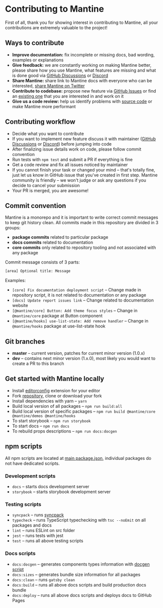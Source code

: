 # Contributing to Mantine

First of all, thank you for showing interest in contributing to Mantine, all your contributions are extremely valuable to the project!

## Ways to contribute

- **Improve documentation:** fix incomplete or missing docs, bad wording, examples or explanations
- **Give feedback:** we are constantly working on making Mantine better, please share how you use Mantine, what features are missing and what is done good via [GitHub Discussions](https://github.com/mantinedev/mantine/discussions/new) or [Discord](https://discord.gg/wbH82zuWMN)
- **Share Mantine:** share link to Mantine docs with everyone who can be interested, [share Mantine on Twitter](https://twitter.com/intent/tweet?text=Mantine%20%E2%80%93%20new%20React%20library%20with%20100%2B%20components%20and%20hooks.%20It%20has%20native%20dark%20theme%20support%20and%20focuses%20on%20accessibility%20and%20usability.%0A%0Ahttp%3A%2F%2Fmantine.dev%0A%0A%23reactjs%20)
- **Contribute to codebase:** propose new feature via [GitHub Issues](https://github.com/mantinedev/mantine/issues/new) or find an [existing one](https://github.com/mantinedev/mantine/labels/help%20wanted) that you are interested in and work on it
- **Give us a code review:** help us identify problems with [source code](https://github.com/mantinedev/mantine/tree/master/src) or make Mantine more performant

## Contributing workflow

- Decide what you want to contribute
- If you want to implement new feature discuss it with maintainer ([GitHub Discussions](https://github.com/mantinedev/mantine/discussions/new) or [Discord](https://discord.gg/wbH82zuWMN)) before jumping into code
- After finalizing issue details work on code, please follow commit convention
- Run tests with `npm test` and submit a PR if everything is fine
- Get a code review and fix all issues noticed by maintainer
- If you cannot finish your task or changed your mind – that's totally fine, just let us know in GitHub issue that you've created in first step. Mantine community is friendly – we won't judge or ask any questions if you decide to cancel your submission
- Your PR is merged, you are awesome!

## Commit convention

Mantine is a monorepo and it is important to write correct commit messages to keep git history clean.
All commits made in this repository are divided in 3 groups:

- **package commits** related to particular package
- **docs commits** related to documentation
- **core commits** only related to repository tooling and not associated with any package

Commit message consists of 3 parts:

```bash
[area] Optional title: Message
```

Examples:

- `[core] Fix documentation deployment script` – Change made in repository script, it is not related to documentation or any package
- `[docs] Update report issues link` – Change related to documentation website
- `[@mantine/core] Button: Add theme focus styles` – Change in `@mantine/core` package at Button component
- `[@mantine/hooks] use-list-state: Add remove handler` – Change in `@mantine/hooks` package at use-list-state hook

## Git branches

- **master** – current version, patches for current minor version (1.0.x)
- **dev** – contains next minor version (1.x.0), most likely you would want to create a PR to this branch

## Get started with Mantine locally

- Install [editorconfig](https://editorconfig.org/) extension for your editor
- Fork [repository](https://github.com/mantinedev/mantine), clone or download your fork
- Install dependencies with yarn – `yarn`
- Build local version of all packages – `npm run build:all`
- Build local version of specific packages – `npm run build @mantine/core @mantine/demos @mantine/hooks`
- To start storybook – `npm run storybook`
- To start docs – `npm run docs`
- To rebuild props descriptions – `npm run docs:docgen`

## npm scripts

All npm scripts are located at [main package.json](https://github.com/mantinedev/mantine/blob/master/package.json),
individual packages do not have dedicated scripts.

### Development scripts

- `docs` – starts docs development server
- `storybook` – starts storybook development server

### Testing scripts

- `syncpack` – runs [syncpack](https://www.npmjs.com/package/syncpack)
- `typecheck` – runs TypeScript typechecking with `tsc --noEmit` on all packages and docs
- `lint` – runs ESLint on src folder
- `jest` – runs tests with jest
- `test` – runs all above testing scripts

### Docs scripts

- `docs:docgen` – generates components types information with [docgen script](https://github.com/mantinedev/mantine/blob/master/scripts/docgen.ts)
- `docs:sizes` – generates bundle size information for all packages
- `docs:clean` – runs `gatsby clean`
- `docs:build` – runs all above docs scripts and build production docs bundle
- `docs:deploy` – runs all above docs scripts and deploys docs to GitHub Pages
